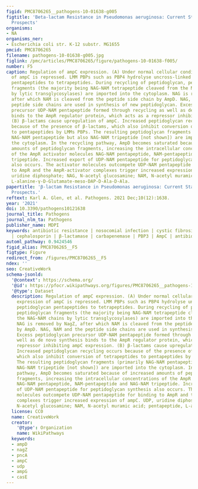 ```yaml
---
figid: PMC8706265__pathogens-10-01638-g005
figtitle: 'Beta-lactam Resistance in Pseudomonas aeruginosa: Current Status, Future
  Prospects'
organisms:
- NA
organisms_ner:
- Escherichia coli str. K-12 substr. MG1655
pmcid: PMC8706265
filename: pathogens-10-01638-g005.jpg
figlink: /pmc/articles/PMC8706265/figure/pathogens-10-01638-f005/
number: F5
caption: Regulation of ampC expression. (A) Under normal cellular conditions expression
  of ampC is repressed. LMM PBPs such as PBP4 hydrolyse uncross-linked peptidoglycan
  pentapeptides to tetrapeptides. During recycling of peptidoglycan, peptidoglycan
  fragments (the majority being NAG-NAM tetrapeptide cleaved from the NAG-NAM chains
  by lytic transglycosylases) are imported into the cytoplasm. NAG is removed by NagZ,
  after which NAM is cleaved from the peptide side chain by AmpD. NAG, NAM and the
  peptide side chains are used in synthesis of new peptidoglycan. Excess peptidoglycan
  precursor UDP-NAM pentapeptide formed through recycling as well as de novo synthesis
  binds to the AmpR regulator protein, which acts as a repressor inhibiting ampC expression.
  (B) β-lactams cause upregulation of ampC. Increased peptidoglycan recycling occurs
  because of the presence of β-lactams, which also inhibit conversion of tetrapeptides
  to pentapeptides by LMMs PBPs. The resulting peptidoglycan fragments (primarily
  NAG-NAM pentapeptide but also NAG-NAM tripeptide [not shown]) are imported into
  the cytoplasm. In the recycling pathway, AmpD becomes saturated because of increased
  amounts of peptidoglycan fragments, increasing the intracellular concentrations
  of the AmpR activator molecules NAG-NAM pentapeptide, NAM-pentapeptide and NAG-NAM
  tripeptide. Increased export of UDP-NAM pentapeptide for peptidoglycan synthesis
  also occurs. The activator molecules outcompete UDP-NAM pentapeptide for binding
  to AmpR and the AmpR-activator complexes trigger increased expression of ampC. UDP,
  uridine diphosphate; NAG, N-acetyl glucosamine; NAM, N-acetyl muramic acid; pentapeptide,
  L-alanine-γ-D-Glutamate-meso-DAP-D-Ala-D-Ala.
papertitle: 'β-lactam Resistance in Pseudomonas aeruginosa: Current Status, Future
  Prospects.'
reftext: Karl A. Glen, et al. Pathogens. 2021 Dec;10(12):1638.
year: '2021'
doi: 10.3390/pathogens10121638
journal_title: Pathogens
journal_nlm_ta: Pathogens
publisher_name: MDPI
keywords: antibiotic resistance | nosocomial infection | cystic fibrosis | carbapenem
  | cephalosporin | β-lactamase | carbapenemase | PBP3 | AmpC | antibiotic efflux
automl_pathway: 0.9424546
figid_alias: PMC8706265__F5
figtype: Figure
redirect_from: /figures/PMC8706265__F5
ndex: ''
seo: CreativeWork
schema-jsonld:
  '@context': https://schema.org/
  '@id': https://pfocr.wikipathways.org/figures/PMC8706265__pathogens-10-01638-g005.html
  '@type': Dataset
  description: Regulation of ampC expression. (A) Under normal cellular conditions
    expression of ampC is repressed. LMM PBPs such as PBP4 hydrolyse uncross-linked
    peptidoglycan pentapeptides to tetrapeptides. During recycling of peptidoglycan,
    peptidoglycan fragments (the majority being NAG-NAM tetrapeptide cleaved from
    the NAG-NAM chains by lytic transglycosylases) are imported into the cytoplasm.
    NAG is removed by NagZ, after which NAM is cleaved from the peptide side chain
    by AmpD. NAG, NAM and the peptide side chains are used in synthesis of new peptidoglycan.
    Excess peptidoglycan precursor UDP-NAM pentapeptide formed through recycling as
    well as de novo synthesis binds to the AmpR regulator protein, which acts as a
    repressor inhibiting ampC expression. (B) β-lactams cause upregulation of ampC.
    Increased peptidoglycan recycling occurs because of the presence of β-lactams,
    which also inhibit conversion of tetrapeptides to pentapeptides by LMMs PBPs.
    The resulting peptidoglycan fragments (primarily NAG-NAM pentapeptide but also
    NAG-NAM tripeptide [not shown]) are imported into the cytoplasm. In the recycling
    pathway, AmpD becomes saturated because of increased amounts of peptidoglycan
    fragments, increasing the intracellular concentrations of the AmpR activator molecules
    NAG-NAM pentapeptide, NAM-pentapeptide and NAG-NAM tripeptide. Increased export
    of UDP-NAM pentapeptide for peptidoglycan synthesis also occurs. The activator
    molecules outcompete UDP-NAM pentapeptide for binding to AmpR and the AmpR-activator
    complexes trigger increased expression of ampC. UDP, uridine diphosphate; NAG,
    N-acetyl glucosamine; NAM, N-acetyl muramic acid; pentapeptide, L-alanine-γ-D-Glutamate-meso-DAP-D-Ala-D-Ala.
  license: CC0
  name: CreativeWork
  creator:
    '@type': Organization
    name: WikiPathways
  keywords:
  - ampD
  - nagZ
  - pncA
  - ampC
  - udp
  - ampG
  - casE
---
```

